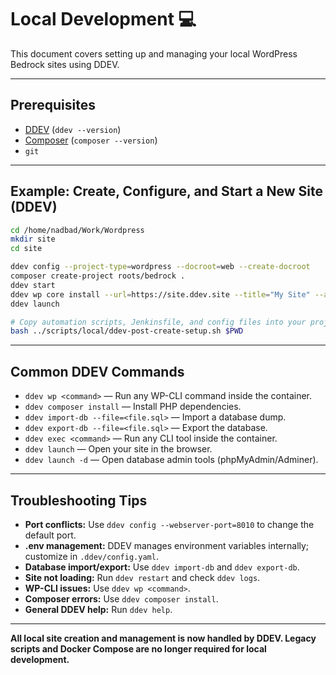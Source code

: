 # Local Development 💻

This document covers setting up and managing your local WordPress Bedrock sites
using DDEV.

---

## Prerequisites

- [DDEV](https://ddev.readthedocs.io/en/latest/) (`ddev --version`)
- [Composer](https://getcomposer.org/) (`composer --version`)
- `git`

---

## Example: Create, Configure, and Start a New Site (DDEV)

```sh
cd /home/nadbad/Work/Wordpress
mkdir site
cd site

ddev config --project-type=wordpress --docroot=web --create-docroot
composer create-project roots/bedrock .
ddev start
ddev wp core install --url=https://site.ddev.site --title="My Site" --admin_user=admin --admin_email=admin@example.com --admin_password=securepassword
ddev launch

# Copy automation scripts, Jenkinsfile, and config files into your project
bash ../scripts/local/ddev-post-create-setup.sh $PWD
```

---

## Common DDEV Commands

- `ddev wp <command>` — Run any WP-CLI command inside the container.
- `ddev composer install` — Install PHP dependencies.
- `ddev import-db --file=<file.sql>` — Import a database dump.
- `ddev export-db --file=<file.sql>` — Export the database.
- `ddev exec <command>` — Run any CLI tool inside the container.
- `ddev launch` — Open your site in the browser.
- `ddev launch -d` — Open database admin tools (phpMyAdmin/Adminer).

---

## Troubleshooting Tips

- **Port conflicts:** Use `ddev config --webserver-port=8010` to change the
  default port.
- **.env management:** DDEV manages environment variables internally; customize
  in `.ddev/config.yaml`.
- **Database import/export:** Use `ddev import-db` and `ddev export-db`.
- **Site not loading:** Run `ddev restart` and check `ddev logs`.
- **WP-CLI issues:** Use `ddev wp <command>`.
- **Composer errors:** Use `ddev composer install`.
- **General DDEV help:** Run `ddev help`.

---

**All local site creation and management is now handled by DDEV. Legacy scripts
and Docker Compose are no longer required for local development.**
